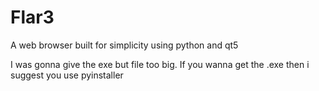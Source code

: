 # Flar3
A web browser built for simplicity using python and qt5

I was gonna give the exe but file too big. If you wanna get the .exe then i suggest you use pyinstaller
